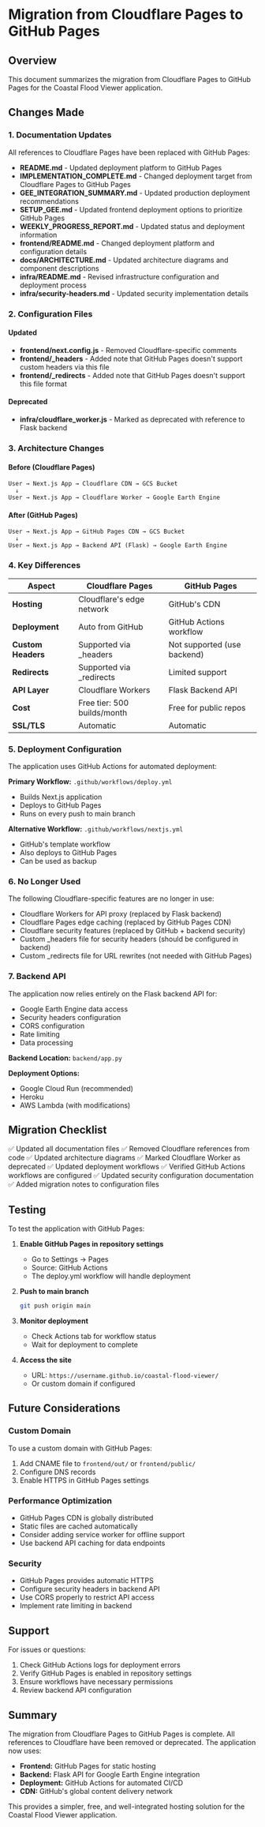 # Migration from Cloudflare Pages to GitHub Pages

## Overview

This document summarizes the migration from Cloudflare Pages to GitHub Pages for the Coastal Flood Viewer application.

## Changes Made

### 1. Documentation Updates

All references to Cloudflare Pages have been replaced with GitHub Pages:

- **README.md** - Updated deployment platform to GitHub Pages
- **IMPLEMENTATION_COMPLETE.md** - Changed deployment target from Cloudflare Pages to GitHub Pages
- **GEE_INTEGRATION_SUMMARY.md** - Updated production deployment recommendations
- **SETUP_GEE.md** - Updated frontend deployment options to prioritize GitHub Pages
- **WEEKLY_PROGRESS_REPORT.md** - Updated status and deployment information
- **frontend/README.md** - Changed deployment platform and configuration details
- **docs/ARCHITECTURE.md** - Updated architecture diagrams and component descriptions
- **infra/README.md** - Revised infrastructure configuration and deployment process
- **infra/security-headers.md** - Updated security implementation details

### 2. Configuration Files

#### Updated
- **frontend/next.config.js** - Removed Cloudflare-specific comments
- **frontend/_headers** - Added note that GitHub Pages doesn't support custom headers via this file
- **frontend/_redirects** - Added note that GitHub Pages doesn't support this file format

#### Deprecated
- **infra/cloudflare_worker.js** - Marked as deprecated with reference to Flask backend

### 3. Architecture Changes

#### Before (Cloudflare Pages)
```
User → Next.js App → Cloudflare CDN → GCS Bucket
  ↓
User → Next.js App → Cloudflare Worker → Google Earth Engine
```

#### After (GitHub Pages)
```
User → Next.js App → GitHub Pages CDN → GCS Bucket
  ↓
User → Next.js App → Backend API (Flask) → Google Earth Engine
```

### 4. Key Differences

| Aspect | Cloudflare Pages | GitHub Pages |
|--------|------------------|--------------|
| **Hosting** | Cloudflare's edge network | GitHub's CDN |
| **Deployment** | Auto from GitHub | GitHub Actions workflow |
| **Custom Headers** | Supported via _headers | Not supported (use backend) |
| **Redirects** | Supported via _redirects | Limited support |
| **API Layer** | Cloudflare Workers | Flask Backend API |
| **Cost** | Free tier: 500 builds/month | Free for public repos |
| **SSL/TLS** | Automatic | Automatic |

### 5. Deployment Configuration

The application uses GitHub Actions for automated deployment:

**Primary Workflow:** `.github/workflows/deploy.yml`
- Builds Next.js application
- Deploys to GitHub Pages
- Runs on every push to main branch

**Alternative Workflow:** `.github/workflows/nextjs.yml`
- GitHub's template workflow
- Also deploys to GitHub Pages
- Can be used as backup

### 6. No Longer Used

The following Cloudflare-specific features are no longer in use:

- Cloudflare Workers for API proxy (replaced by Flask backend)
- Cloudflare Pages edge caching (replaced by GitHub Pages CDN)
- Cloudflare security features (replaced by GitHub + backend security)
- Custom _headers file for security headers (should be configured in backend)
- Custom _redirects file for URL rewrites (not needed with GitHub Pages)

### 7. Backend API

The application now relies entirely on the Flask backend API for:

- Google Earth Engine data access
- Security headers configuration
- CORS configuration
- Rate limiting
- Data processing

**Backend Location:** `backend/app.py`

**Deployment Options:**
- Google Cloud Run (recommended)
- Heroku
- AWS Lambda (with modifications)

## Migration Checklist

✅ Updated all documentation files
✅ Removed Cloudflare references from code
✅ Updated architecture diagrams
✅ Marked Cloudflare Worker as deprecated
✅ Updated deployment workflows
✅ Verified GitHub Actions workflows are configured
✅ Updated security configuration documentation
✅ Added migration notes to configuration files

## Testing

To test the application with GitHub Pages:

1. **Enable GitHub Pages in repository settings**
   - Go to Settings → Pages
   - Source: GitHub Actions
   - The deploy.yml workflow will handle deployment

2. **Push to main branch**
   ```bash
   git push origin main
   ```

3. **Monitor deployment**
   - Check Actions tab for workflow status
   - Wait for deployment to complete

4. **Access the site**
   - URL: `https://username.github.io/coastal-flood-viewer/`
   - Or custom domain if configured

## Future Considerations

### Custom Domain

To use a custom domain with GitHub Pages:

1. Add CNAME file to `frontend/out/` or `frontend/public/`
2. Configure DNS records
3. Enable HTTPS in GitHub Pages settings

### Performance Optimization

- GitHub Pages CDN is globally distributed
- Static files are cached automatically
- Consider adding service worker for offline support
- Use backend API caching for data endpoints

### Security

- GitHub Pages provides automatic HTTPS
- Configure security headers in backend API
- Use CORS properly to restrict API access
- Implement rate limiting in backend

## Support

For issues or questions:

1. Check GitHub Actions logs for deployment errors
2. Verify GitHub Pages is enabled in repository settings
3. Ensure workflows have necessary permissions
4. Review backend API configuration

## Summary

The migration from Cloudflare Pages to GitHub Pages is complete. All references to Cloudflare have been removed or deprecated. The application now uses:

- **Frontend:** GitHub Pages for static hosting
- **Backend:** Flask API for Google Earth Engine integration
- **Deployment:** GitHub Actions for automated CI/CD
- **CDN:** GitHub's global content delivery network

This provides a simpler, free, and well-integrated hosting solution for the Coastal Flood Viewer application.


